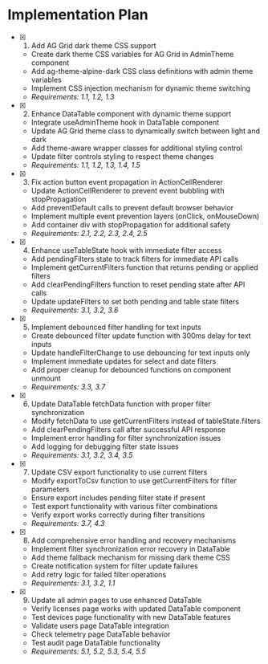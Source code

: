 # Implementation Plan

- [x] 1. Add AG Grid dark theme CSS support

  - Create dark theme CSS variables for AG Grid in AdminTheme component
  - Add ag-theme-alpine-dark CSS class definitions with admin theme variables
  - Implement CSS injection mechanism for dynamic theme switching
  - _Requirements: 1.1, 1.2, 1.3_

- [x] 2. Enhance DataTable component with dynamic theme support

  - Integrate useAdminTheme hook in DataTable component
  - Update AG Grid theme class to dynamically switch between light and dark
  - Add theme-aware wrapper classes for additional styling control
  - Update filter controls styling to respect theme changes
  - _Requirements: 1.1, 1.2, 1.3, 1.4, 1.5_

- [x] 3. Fix action button event propagation in ActionCellRenderer

  - Update ActionCellRenderer to prevent event bubbling with stopPropagation
  - Add preventDefault calls to prevent default browser behavior
  - Implement multiple event prevention layers (onClick, onMouseDown)
  - Add container div with stopPropagation for additional safety
  - _Requirements: 2.1, 2.2, 2.3, 2.4, 2.5_

- [x] 4. Enhance useTableState hook with immediate filter access

  - Add pendingFilters state to track filters for immediate API calls
  - Implement getCurrentFilters function that returns pending or applied filters
  - Add clearPendingFilters function to reset pending state after API calls
  - Update updateFilters to set both pending and table state filters
  - _Requirements: 3.1, 3.2, 3.6_

- [x] 5. Implement debounced filter handling for text inputs

  - Create debounced filter update function with 300ms delay for text inputs
  - Update handleFilterChange to use debouncing for text inputs only
  - Implement immediate updates for select and date filters
  - Add proper cleanup for debounced functions on component unmount
  - _Requirements: 3.3, 3.7_

- [x] 6. Update DataTable fetchData function with proper filter synchronization

  - Modify fetchData to use getCurrentFilters instead of tableState.filters
  - Add clearPendingFilters call after successful API response
  - Implement error handling for filter synchronization issues
  - Add logging for debugging filter state issues
  - _Requirements: 3.1, 3.2, 3.4, 3.5_

- [x] 7. Update CSV export functionality to use current filters

  - Modify exportToCsv function to use getCurrentFilters for filter parameters
  - Ensure export includes pending filter state if present
  - Test export functionality with various filter combinations
  - Verify export works correctly during filter transitions
  - _Requirements: 3.7, 4.3_

- [x] 8. Add comprehensive error handling and recovery mechanisms

  - Implement filter synchronization error recovery in DataTable
  - Add theme fallback mechanism for missing dark theme CSS
  - Create notification system for filter update failures
  - Add retry logic for failed filter operations
  - _Requirements: 3.1, 3.2, 1.1_

- [x] 9. Update all admin pages to use enhanced DataTable

  - Verify licenses page works with updated DataTable component
  - Test devices page functionality with new DataTable features
  - Validate users page DataTable integration
  - Check telemetry page DataTable behavior
  - Test audit page DataTable functionality
  - _Requirements: 5.1, 5.2, 5.3, 5.4, 5.5_
